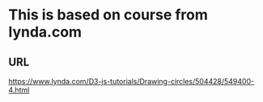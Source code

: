 # This is based on course from lynda.com

## URL
https://www.lynda.com/D3-js-tutorials/Drawing-circles/504428/549400-4.html

